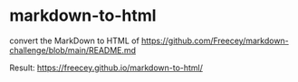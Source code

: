 # markdown-to-html

convert the MarkDown to HTML
of https://github.com/Freecey/markdown-challenge/blob/main/README.md


Result:
https://freecey.github.io/markdown-to-html/